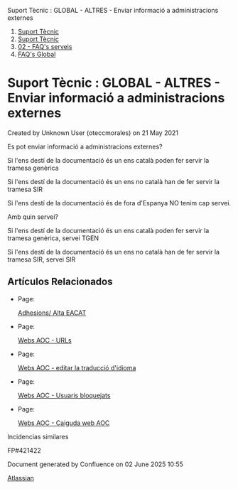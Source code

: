Suport Tècnic : GLOBAL - ALTRES - Enviar informació a administracions externes  

1.  [Suport Tècnic](index.md)
2.  [Suport Tècnic](13893782.md)
3.  [02 - FAQ's serveis](26313393.md)
4.  [FAQ's Global](28705585.md)

Suport Tècnic : GLOBAL - ALTRES - Enviar informació a administracions externes
==============================================================================

Created by Unknown User (oteccmorales) on 21 May 2021

Es pot enviar informació a administracions externes?

  

Si l'ens destí de la documentació és un ens català poden fer servir la tramesa genèrica

Si l'ens destí de la documentació és un ens no català han de fer servir la tramesa SIR

Si l'ens destí de la documentació és de fora d'Espanya NO tenim cap servei.

Amb quin servei?

Si l'ens destí de la documentació és un ens català poden fer servir la tramesa genèrica, servei TGEN

Si l'ens destí de la documentació és un ens no català han de fer servir la tramesa SIR, servei SIR

Artículos Relacionados
----------------------

*   Page:
    
    [Adhesions/ Alta EACAT](/pages/viewpage.action?pageId=26313473)
    
*   Page:
    
    [Webs AOC - URLs](/display/SII/Webs+AOC+-+URLs)
    
*   Page:
    
    [Webs AOC - editar la traducció d'idioma](/pages/viewpage.action?pageId=118555158)
    
*   Page:
    
    [Webs AOC - Usuaris bloquejats](/display/SII/Webs+AOC+-+Usuaris+bloquejats)
    
*   Page:
    
    [Webs AOC - Caiguda web AOC](/display/SII/Webs+AOC+-+Caiguda+web+AOC)
    

  

Incidencias similares

FP#421422  

  

Document generated by Confluence on 02 June 2025 10:55

[Atlassian](http://www.atlassian.com/)